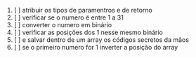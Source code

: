 
1. [ ] atribuir os tipos de paramentros e de retorno
2. [ ] verificar se o numero é entre 1 a 31
3. [ ] converter o numero em binário
4. [ ] verificar as posições dos 1 nesse mesmo binário
5. [ ] e salvar dentro de um array os códigos secretos da mãos
6. [ ] se o primeiro numero for 1 inverter a posição do array
